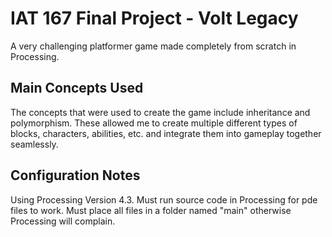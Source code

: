# IAT 167 Final Project - Volt Legacy
A very challenging platformer game made completely from scratch in Processing. 

## Main Concepts Used
The concepts that were used to create the game include inheritance and polymorphism. These allowed me to create multiple different types of blocks, characters, abilities, etc. and integrate them into gameplay together seamlessly.

## Configuration Notes
Using Processing Version 4.3.
Must run source code in Processing for pde files to work.
Must place all files in a folder named "main" otherwise Processing will complain.
